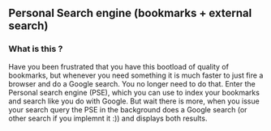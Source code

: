 ## Personal Search engine (bookmarks + external search)

### What is this ?

Have you been frustrated that you have this bootload of quality of bookmarks, but whenever you need something it is much faster to
just fire a browser and do a Google search.
You no longer need to do that. Enter the Personal search engine (PSE), which you can use to index your bookmarks and search like 
you do with Google.
But wait there is more, when you issue your search query the PSE in the background does a Google search (or other search if you implemnt it :))
and displays both results.
